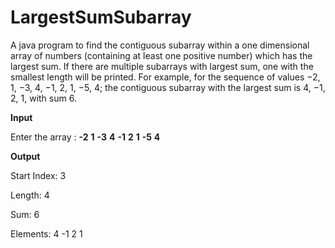 # LargestSumSubarray

A java program to find the contiguous subarray within a one dimensional array of numbers (containing at least one positive number) which has the largest sum. If there are multiple subarrays with largest sum, one with the smallest length will be printed.
For example, for the sequence of values −2, 1, −3, 4, −1, 2, 1, −5, 4; the contiguous subarray with the
largest sum is 4, −1, 2, 1, with sum 6.


  
**Input**

Enter the array : **-2** **1** **-3** **4** **-1** **2** **1** **-5** **4**

**Output**

Start Index: 3

Length: 4

Sum: 6

Elements: 4 -1 2 1
